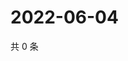 # 2022-06-04

共 0 条

<!-- BEGIN WEIBO -->
<!-- 最后更新时间 Sat Jun 04 2022 07:14:44 GMT+0800 (China Standard Time) -->

<!-- END WEIBO -->
